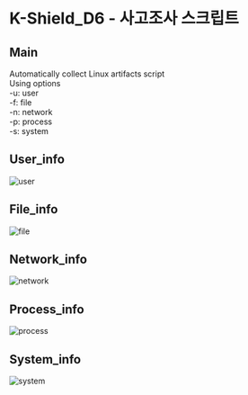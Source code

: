 # K-Shield_D6 - 사고조사 스크립트

Main
------------
Automatically collect Linux artifacts script <br/>
Using options <br/>
-u: user <br/>
-f: file <br/>
-n: network <br/>
-p: process <br/>
-s: system <br/>


User_info
------------
![user](https://user-images.githubusercontent.com/22559928/185747779-058bb0f9-5a68-460b-98b0-5015ca3fcccc.png)


File_info
------------
![file](https://user-images.githubusercontent.com/22559928/185747943-f879d4b0-574b-4f5d-a63f-1a4e5ee63803.png)

Network_info
------------
![network](https://user-images.githubusercontent.com/22559928/185747827-b869f376-a98a-4e1e-803d-ff2f24caa65d.png)



Process_info
------------
![process](https://user-images.githubusercontent.com/22559928/185747797-c91ec0e7-2337-4299-b61e-3d4595635803.png)


System_info
------------
![system](https://user-images.githubusercontent.com/22559928/185747746-c6edd5a1-3b40-4455-a127-dde0418d393e.png)


